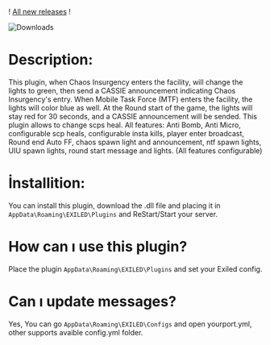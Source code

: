 ! [All new releases](https://github.com/Treaxy/AnomalyHub/releases) !

<img src="https://img.shields.io/github/downloads/Treaxy/AnomalyHub/total?style=for-the-badge&logo=github" alt="Downloads">

# Description:

This plugin, when Chaos Insurgency enters the facility, will change the lights to green, then send a CASSIE announcement indicating Chaos Insurgency's entry. When Mobile Task Force (MTF) enters the facility, the lights will color blue as well. At the Round start of the game, the lights will stay red for 30 seconds, and a CASSIE announcement will be sended. This plugin allows to change scps heal. All features: Anti Bomb, Anti Micro, configurable scp heals, configurable insta kills, player enter broadcast, Round end Auto FF, chaos spawn light and announcement, ntf spawn lights, UIU spawn lights, round start message and lights. (All features configurable) 



# İnstallition:

You can install this plugin, download the .dll file and placing it in ``AppData\Roaming\EXILED\Plugins`` and ReStart/Start your server.


# How can ı use this plugin?

Place the plugin ``AppData\Roaming\EXILED\Plugins`` and set your Exiled config.


# Can ı update messages?

Yes, 
You can go ``AppData\Roaming\EXILED\Configs`` and open yourport.yml, other supports avaible config.yml folder.
